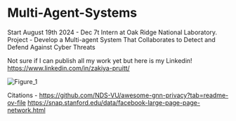 # Multi-Agent-Systems
Start August 19th 2024 - Dec 7t
Intern at Oak Ridge National Laboratory. Project - Develop a Multi-agent System That Collaborates to Detect and Defend Against Cyber Threats

Not sure if I can publish all my work yet but here is my Linkedin!
https://www.linkedin.com/in/zakiya-pruitt/


![Figure_1](https://github.com/user-attachments/assets/2aba4bd7-eb44-4e31-8ab1-ff0dd16e1e5e)



Citations - https://github.com/NDS-VU/awesome-gnn-privacy?tab=readme-ov-file
https://snap.stanford.edu/data/facebook-large-page-page-network.html

